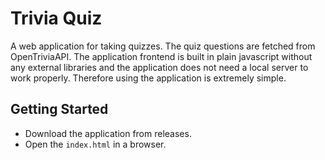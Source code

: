 # Trivia Quiz
A web application for taking quizzes. 
The quiz questions are fetched from OpenTriviaAPI. 
The application frontend is built in plain javascript without any external libraries and the application does not need a local server to work properly. Therefore using the application is extremely simple.

## Getting Started
- Download the application from releases.
- Open the `index.html` in a browser.
